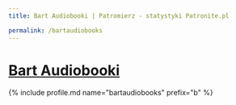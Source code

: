 ```yaml
---
title: Bart Audiobooki | Patromierz - statystyki Patronite.pl

permalink: /bartaudiobooks
---
```


# [Bart Audiobooki](https://patronite.pl/bartaudiobooks)

{% include profile.md name="bartaudiobooks" prefix="b" %}
